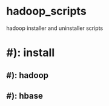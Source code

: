 hadoop_scripts
==============

hadoop installer and uninstaller scripts

# #): install

## #): hadoop

## #): hbase
